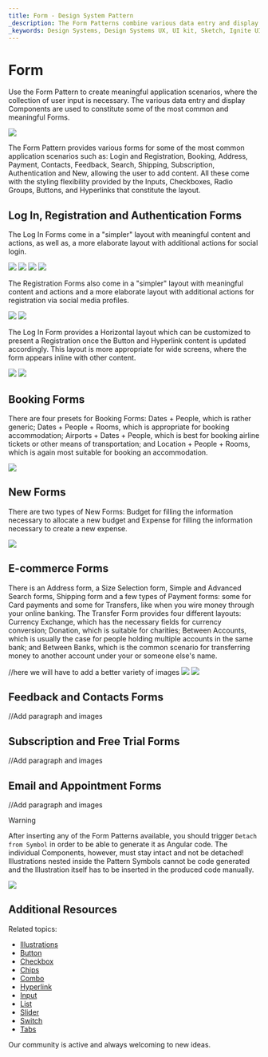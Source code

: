```yaml
---
title: Form - Design System Pattern
_description: The Form Patterns combine various data entry and display elements to provide meaningful application scenarios.
_keywords: Design Systems, Design Systems UX, UI kit, Sketch, Ignite UI for Angular, Sketch to Angular, Angular, Angular Design System, Export code from Sketch, Design Kits for Angular, Sketch HTML, Sketch to HTML, Sketch UI kits
---
```


# Form

Use the Form Pattern to create meaningful application scenarios, where the collection of user input is necessary. The various data entry and display Components are used to constitute some of the most common and meaningful Forms.

<img class="responsive-img" src="../images/form_demo.png" srcset="../images/form_demo@2x.png 2x" />

The Form Pattern provides various forms for some of the most common application scenarios such as: Login and Registration, Booking, Address, Payment, Contacts, Feedback, Search, Shipping, Subscription, Authentication and New, allowing the user to add content. All these come with the styling flexibility provided by the Inputs, Checkboxes, Radio Groups, Buttons, and Hyperlinks that constitute the layout.

## Log In, Registration and Authentication Forms

The Log In Forms come in a "simpler" layout with meaningful content and actions, as well as, a more elaborate layout with additional actions for social login.

<img class="responsive-img" src="../images/form_login-simple.png" srcset="../images/form_login-simple@2x.png 2x" />
<img class="responsive-img" src="../images/form_login-social.png" srcset="../images/form_login-social@2x.png 2x" />
<img class="responsive-img" src="../images/form_illustrated_forgot_password.png" srcset="../images/form_illustrated_forgot_password@2x.png 2x" />
<img class="responsive-img" src="../images/form_illustrated_account_type.png" srcset="../images/form_illustrated_account_type@2x.png 2x" />

The Registration Forms also come in a "simpler" layout with meaningful content and actions and a more elaborate layout with additional actions for registration via social media profiles.

<img class="responsive-img" src="../images/form_register-simple.png" srcset="../images/form_register-simple@2x.png 2x" />
<img class="responsive-img" src="../images/form_register-social.png" srcset="../images/form_register-social@2x.png 2x" />

The Log In Form provides a Horizontal layout which can be customized to present a Registration once the Button and Hyperlink content is updated accordingly. This layout is more appropriate for wide screens, where the form appears inline with other content.

<img class="responsive-img" src="../images/form_login-horizontal.png" srcset="../images/form_login-horizontal@2x.png 2x" />
<img class="responsive-img" src="../images/form_register-horizontal.png" srcset="../images/form_register-horizontal@2x.png 2x" />

## Booking Forms

There are four presets for Booking Forms: Dates + People, which is rather generic; Dates + People + Rooms, which is appropriate for booking accommodation; Airports + Dates + People, which is best for booking airline tickets or other means of transportation; and Location + People + Rooms, which is again most suitable for booking an accommodation.

<img class="responsive-img" src="../images/form_booking.png" srcset="../images/form_booking@2x.png 2x" />

## New Forms

There are two types of New Forms: Budget for filling the information necessary to allocate a new budget and Expense for filling the information necessary to create a new expense.

<img class="responsive-img" src="../images/form_new.png" srcset="../images/form_new@2x.png 2x" />

## E-commerce Forms

There is an Address form, a Size Selection form, Simple and Advanced Search forms, Shipping form and a few types of Payment forms: some for Card payments and some for Transfers, like when you wire money through your online banking. The Transfer Form provides four different layouts: Currency Exchange, which has the necessary fields for currency conversion; Donation, which is suitable for charities; Between Accounts, which is usually the case for people holding multiple accounts in the same bank; and Between Banks, which is the common scenario for transferring money to another account under your or someone else's name.

//here we will have to add a better variety of images
<img class="responsive-img" src="../images/form_card.png" srcset="../images/form_card@2x.png 2x" />
<img class="responsive-img" src="../images/form_cash.png" srcset="../images/form_cash@2x.png 2x" />

## Feedback and Contacts Forms

//Add paragraph and images

## Subscription and Free Trial Forms

//Add paragraph and images

## Email and Appointment Forms

//Add paragraph and images

> [!WARNING]
> After inserting any of the Form Patterns available, you should trigger `Detach from Symbol` in order to be able to generate it as Angular code. The individual Components, however, must stay intact and not be detached! Illustrations nested inside the Pattern Symbols cannot be code generated and the Illustration itself has to be inserted in the produced code manually.

<img class="responsive-img" src="../images/form_detach.png" srcset="../images/form_detach@2x.png 2x" />

## Additional Resources

Related topics:

- [Illustrations](../style/illustrations.md)
- [Button](../components/button.md)
- [Checkbox](../components/checkbox.md)
- [Chips](../components/chips.md)
- [Combo](../components/combo.md)
- [Hyperlink](../components/hyperlink.md)
- [Input](../components/input.md)
- [List](../components/list.md)
- [Slider](../components/slider.md)
- [Switch](../components/switch.md)
- [Tabs](../components/tabs.md)
  <div class="divider--half"></div>

Our community is active and always welcoming to new ideas.


